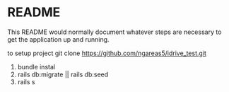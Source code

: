 # README

This README would normally document whatever steps are necessary to get the
application up and running.

to setup project
git clone https://github.com/ngareas5/idrive_test.git
1. bundle instal
2. rails db:migrate || rails db:seed
3. rails s
